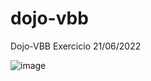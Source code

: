 # dojo-vbb
Dojo-VBB
Exercicio 21/06/2022

![image](https://user-images.githubusercontent.com/25106959/174901302-1805b127-2dda-46db-bc48-deda901c51c6.png)
